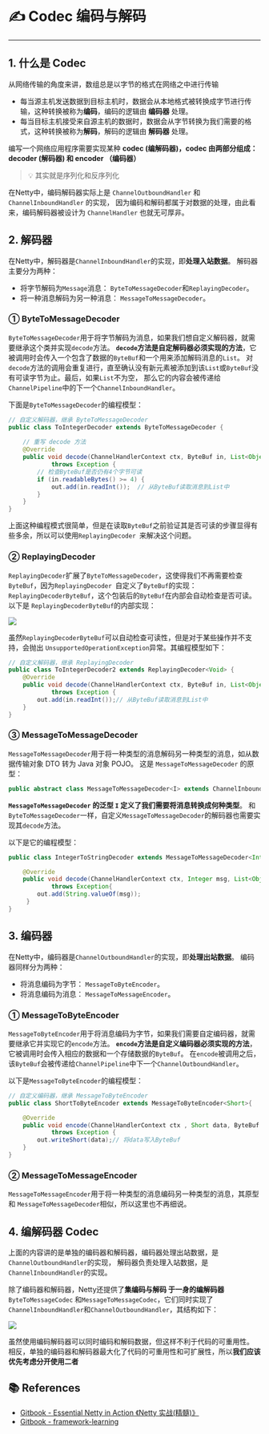 # ✍ Codec 编码与解码

---

## 1. 什么是 Codec

从网络传输的角度来讲，数组总是以字节的格式在网络之中进行传输

- 每当源主机发送数据到目标主机时，数据会从本地格式被转换成字节进行传输，这种转换被称为**编码**，编码的逻辑由 **编码器** 处理。 
- 每当目标主机接受来自源主机的数据时，数据会从字节转换为我们需要的格式，这种转换被称为**解码**，解码的逻辑由 **解码器** 处理。

编写一个网络应用程序需要实现某种 **codec (编解码器)，codec 由两部分组成：decoder (解码器) 和 encoder （编码器）**

> 💡 其实就是序列化和反序列化

在Netty中，编码解码器实际上是 `ChannelOutboundHandler` 和 `ChannelInboundHandler` 的实现， 因为编码和解码都属于对数据的处理，由此看来，编码解码器被设计为 `ChannelHandler` 也就无可厚非。

## 2. 解码器

在Netty中，解码器是`ChannelInboundHandler`的实现，即**处理入站数据**。 解码器主要分为两种：

- 将字节解码为`Message`消息： `ByteToMessageDecoder`和`ReplayingDecoder`。
- 将一种消息解码为另一种消息： `MessageToMessageDecoder`。

### ① ByteToMessageDecoder

`ByteToMessageDecoder`用于将字节解码为消息，如果我们想自定义解码器，就需要继承这个类并实现`decode`方法。 **`decode`方法是自定解码器必须实现的方法**，它被调用时会传入一个包含了数据的`ByteBuf`和一个用来添加解码消息的`List`。 对`decode`方法的调用会重复进行，直至确认没有新元素被添加到该`List`或`ByteBuf`没有可读字节为止。最后，如果`List`不为空， 那么它的内容会被传递给`ChannelPipeline`中的下一个`ChannelInboundHandler`。

下面是`ByteToMessageDecoder`的编程模型：

```java
// 自定义解码器，继承 ByteToMessageDecoder
public class ToIntegerDecoder extends ByteToMessageDecoder {  
	
    // 重写 decode 方法
    @Override
    public void decode(ChannelHandlerContext ctx, ByteBuf in, List<Object> out)
            throws Exception {
        // 检查ByteBuf是否仍有4个字节可读
        if (in.readableBytes() >= 4) {  
            out.add(in.readInt());  // 从ByteBuf读取消息到List中
        }
    }
}
```

上面这种编程模式很简单，但是在读取`ByteBuf`之前验证其是否可读的步骤显得有些多余，所以可以使用`ReplayingDecoder `来解决这个问题。

### ② ReplayingDecoder

`ReplayingDecoder`扩展了`ByteToMessageDecoder`，这使得我们不再需要检查`ByteBuf`，因为`ReplayingDecoder `自定义了`ByteBuf`的实现：`ReplayingDecoderByteBuf`，这个包装后的`ByteBuf`在内部会自动检查是否可读。以下是 `ReplayingDecoderByteBuf`的内部实现：

![](https://cs-wiki.oss-cn-shanghai.aliyuncs.com/img/20201214112401.png)

虽然`ReplayingDecoderByteBuf`可以自动检查可读性，但是对于某些操作并不支持，会抛出 `UnsupportedOperationException`异常。其编程模型如下：

```java
// 自定义解码器，继承 ReplayingDecoder
public class ToIntegerDecoder2 extends ReplayingDecoder<Void> {
    @Override
    public void decode(ChannelHandlerContext ctx, ByteBuf in, List<Object> out)
            throws Exception {
        out.add(in.readInt());// 从ByteBuf读取消息到List中
    }
}
```

### ③ MessageToMessageDecoder

`MessageToMessageDecoder`用于将一种类型的消息解码另一种类型的消息，如从数据传输对象 DTO 转为 Java 对象 POJO。 这是 `MessageToMessageDecoder` 的原型：

```java
public abstract class MessageToMessageDecoder<I> extends ChannelInboundHandlerAdapter
```

**`MessageToMessageDecoder` 的泛型 `I` 定义了我们需要将消息转换成何种类型**。 和`ByteToMessageDecoder`一样，自定义`MessageToMessageDecoder`的解码器也需要实现其`decode`方法。

以下是它的编程模型：

```java
public class IntegerToStringDecoder extends MessageToMessageDecoder<Integer> {

    @Override
    public void decode(ChannelHandlerContext ctx, Integer msg, List<Object> out)
            throws Exception{
        out.add(String.valueOf(msg));
     }
}
```

## 3. 编码器

在Netty中，编码器是`ChannelOutboundHandler`的实现，即**处理出站数据**。 编码器同样分为两种：

- 将消息编码为字节： `MessageToByteEncoder`。
- 将消息编码为消息： `MessageToMessageEncoder`。

### ① MessageToByteEncoder

`MessageToByteEncoder`用于将消息编码为字节，如果我们需要自定编码器，就需要继承它并实现它的`encode`方法。 **`encode`方法是自定义编码器必须实现的方法**，它被调用时会传入相应的数据和一个存储数据的`ByteBuf`。 在`encode`被调用之后，该`ByteBuf`会被传递给`ChannelPipeline`中下一个`ChannelOutboundHandler`。

以下是`MessageToByteEncoder`的编程模型：

```java
// 自定义编码器，继承 MessageToByteEncoder
public class ShortToByteEncoder extends MessageToByteEncoder<Short>{  

    @Override
    public void encode(ChannelHandlerContext ctx , Short data, ByteBuf out)
            throws Exception {
        out.writeShort(data);// 将data写入ByteBuf   
    }
}
```

### ② MessageToMessageEncoder

`MessageToMessageEncoder`用于将一种类型的消息编码另一种类型的消息，其原型和 `MessageToMessageDecoder`相似，所以这里也不再细说。

## 4. 编解码器 Codec

上面的内容讲的是单独的编码器和解码器，编码器处理出站数据，是`ChannelOutboundHandler`的实现， 解码器负责处理入站数据，是`ChannelInboundHandler`的实现。

除了编码器和解码器，Netty还提供了**集编码与解码 于一身的编解码器** `ByteToMessageCodec` 和`MessageToMessageCodec`，它们同时实现了`ChannelInboundHandler`和`ChannelOutboundHandler`，其结构如下：

![](https://cs-wiki.oss-cn-shanghai.aliyuncs.com/img/20201214113007.png)

虽然使用编码解码器可以同时编码和解码数据，但这样不利于代码的可重用性。 相反，单独的编码器和解码器最大化了代码的可重用性和可扩展性，所以**我们应该优先考虑分开使用二者**

## 📚 References

- [Gitbook - Essential Netty in Action 《Netty 实战(精髓)》](https://waylau.com/essential-netty-in-action/GETTING%20STARTED/A%20Closer%20Look%20at%20ChannelHandlers.html)
- [Gitbook - framework-learning](https://qsjzwithguang19forever.gitee.io/framework-learning/gitbook_doc/netty-learning/ByteBuf%E5%AE%B9%E5%99%A8.html)